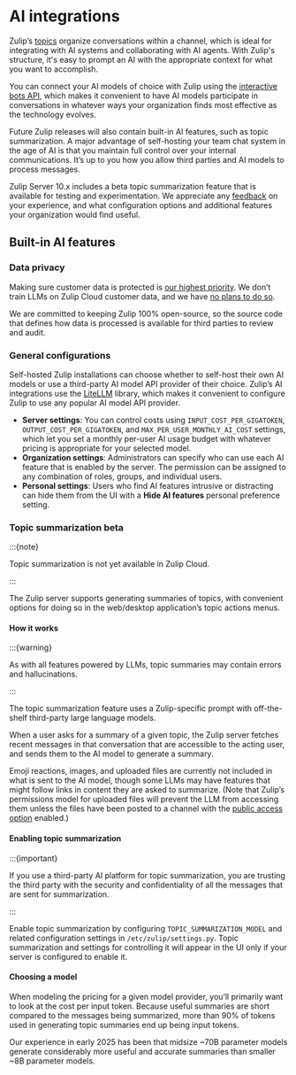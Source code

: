 # AI integrations

Zulip’s [topics](https://zulip.com/help/introduction-to-topics) organize
conversations within a channel, which is ideal for integrating with AI systems
and collaborating with AI agents. With Zulip's structure, it's easy to prompt an AI
with the appropriate context for what you want to accomplish.

You can connect your AI models of choice with Zulip using the [interactive bots
API](https://zulip.com/api/running-bots), which makes it convenient to have AI
models participate in conversations in whatever ways your organization finds
most effective as the technology evolves.

Future Zulip releases will also contain built-in AI features, such as topic
summarization. A major advantage of self-hosting your team chat system
in the age of AI is that you maintain full control over your internal
communications. It’s up to you how you allow third parties and AI models to
process messages.

Zulip Server 10.x includes a beta topic summarization feature that is available
for testing and experimentation. We appreciate any
[feedback](../contributing/suggesting-features.md)
on your experience, and what configuration options and additional features your
organization would find useful.

## Built-in AI features

### Data privacy

Making sure customer data is protected is [our highest
priority](https://zulip.com/security/). We don’t train LLMs on Zulip Cloud
customer data, and we have [no plans to do
so](https://blog.zulip.com/2024/05/23/self-hosting-keeps-your-private-data-out-of-ai-models/).

We are committed to keeping Zulip 100% open-source, so the source code that
defines how data is processed is available for third parties to review and
audit.

### General configurations

Self-hosted Zulip installations can choose whether to self-host their own AI
models or use a third-party AI model API provider of their choice. Zulip’s AI
integrations use the [LiteLLM](https://www.litellm.ai/) library, which makes it
convenient to configure Zulip to use any popular AI model API provider.

- **Server settings**: You can control costs using `INPUT_COST_PER_GIGATOKEN`,
  `OUTPUT_COST_PER_GIGATOKEN`, and `MAX_PER_USER_MONTHLY_AI_COST` settings,
  which let you set a monthly per-user AI usage budget with whatever pricing is
  appropriate for your selected model.
- **Organization settings**: Administrators can specify who can use each AI
  feature that is enabled by the server. The permission can be assigned to any
  combination of roles, groups, and individual users.
- **Personal settings**: Users who find AI features intrusive or distracting can
  hide them from the UI with a **Hide AI features** personal preference setting.

### Topic summarization beta

:::{note}

Topic summarization is not yet available in Zulip Cloud.

:::

The Zulip server supports generating summaries of topics, with convenient
options for doing so in the web/desktop application’s topic actions menus.

#### How it works

:::{warning}

As with all features powered by LLMs, topic summaries may contain errors and
hallucinations.

:::

The topic summarization feature uses a Zulip-specific prompt with off-the-shelf
third-party large language models.

When a user asks for a summary of a given topic, the Zulip server fetches recent
messages in that conversation that are accessible to the acting user, and sends
them to the AI model to generate a summary.

Emoji reactions, images, and uploaded files are currently not included in what
is sent to the AI model, though some LLMs may have features that might follow
links in content they are asked to summarize. (Note that Zulip’s permissions
model for uploaded files will prevent the LLM from accessing them unless the
files have been posted to a channel with the [public access
option](https://zulip.com/help/public-access-option) enabled.)

#### Enabling topic summarization

:::{important}

If you use a third-party AI platform for topic summarization, you are trusting
the third party with the security and confidentiality of all the messages that
are sent for summarization.

:::

Enable topic summarization by configuring `TOPIC_SUMMARIZATION_MODEL`
and related configuration settings in `/etc/zulip/settings.py`. Topic
summarization and settings for controlling it will appear in the UI
only if your server is configured to enable it.

#### Choosing a model

When modeling the pricing for a given model provider, you’ll primarily want to
look at the cost per input token. Because useful summaries are short compared to
the messages being summarized, more than 90% of tokens used in generating topic
summaries end up being input tokens.

Our experience in early 2025 has been that midsize ~70B parameter models
generate considerably more useful and accurate summaries than smaller ~8B
parameter models.
